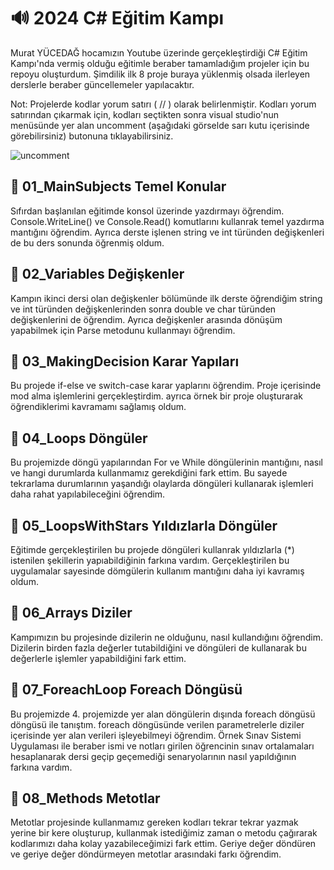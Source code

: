 # 🔊 2024 C# Eğitim Kampı
Murat YÜCEDAĞ hocamızın Youtube üzerinde gerçekleştirdiği C# Eğitim Kampı'nda vermiş olduğu eğitimle beraber tamamladığım projeler için bu repoyu oluşturdum. Şimdilik ilk 8 proje buraya yüklenmiş olsada ilerleyen derslerle beraber güncellemeler yapılacaktır.

Not: Projelerde kodlar yorum satırı ( // ) olarak belirlenmiştir. Kodları yorum satırından çıkarmak için, kodları seçtikten sonra visual studio'nun menüsünde yer alan uncomment (aşağıdaki görselde sarı kutu içerisinde görebilirsiniz) butonuna tıklayabilirsiniz.

![uncomment](https://github.com/user-attachments/assets/84257daf-e9e5-4994-a4c0-30d55e5b13c1)


## 📌 01_MainSubjects Temel Konular
Sıfırdan başlanılan eğitimde konsol üzerinde yazdırmayı öğrendim. Console.WriteLine() ve Console.Read() komutlarını kullanrak temel yazdırma mantığını öğrendim. Ayrıca derste işlenen string ve int türünden değişkenleri de bu ders sonunda öğrenmiş oldum.
## 📌 02_Variables Değişkenler
Kampın ikinci dersi olan değişkenler bölümünde ilk derste öğrendiğim string ve int türünden değişkenlerinden sonra double ve char türünden değişkenlerini de öğrendim. Ayrıca değişkenler arasında dönüşüm yapabilmek için Parse metodunu kullanmayı öğrendim.
## 📌 03_MakingDecision Karar Yapıları
Bu projede if-else ve switch-case karar yaplarını öğrendim. Proje içerisinde mod alma işlemlerini gerçekleştirdim. ayrıca örnek bir proje oluşturarak öğrendiklerimi kavramamı sağlamış oldum.
## 📌 04_Loops Döngüler
Bu projemizde döngü yapılarından For ve While döngülerinin mantığını, nasıl ve hangi durumlarda kullanmamız gerekdiğini fark ettim. Bu sayede tekrarlama durumlarının yaşandığı olaylarda döngüleri kullanarak işlemleri daha rahat yapılabileceğini öğrendim.
## 📌 05_LoopsWithStars Yıldızlarla Döngüler
Eğitimde gerçekleştirilen bu projede döngüleri kullanrak yıldızlarla (*) istenilen şekillerin yapıabildiğinin farkına vardım. Gerçekleştirilen bu uygulamalar sayesinde dömgülerin kullanım mantığını daha iyi kavramış oldum.
## 📌 06_Arrays Diziler
Kampımızın bu projesinde dizilerin ne olduğunu, nasıl kullandığını öğrendim. Dizilerin birden fazla değerler tutabildiğini ve döngüleri de kullanarak bu değerlerle işlemler yapabildiğini fark ettim.
## 📌 07_ForeachLoop Foreach Döngüsü
Bu projemizde 4. projemizde yer alan döngülerin dışında foreach döngüsü döngüsü ile tanıştım. foreach döngüsünde verilen parametrelerle diziler içerisinde yer alan verileri işleyebilmeyi öğrendim.
Örnek Sınav Sistemi Uygulaması ile beraber ismi ve notları girilen öğrencinin sınav ortalamaları hesaplanarak dersi geçip geçemediği senaryolarının nasıl yapıldığının farkına vardım.
## 📌 08_Methods Metotlar
Metotlar projesinde kullanmamız gereken kodları tekrar tekrar yazmak yerine bir kere oluşturup, kullanmak istediğimiz zaman o metodu çağırarak kodlarımızı daha kolay yazabileceğimizi fark ettim. Geriye değer döndüren ve geriye değer döndürmeyen metotlar arasındaki farkı öğrendim.
